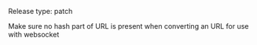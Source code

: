 Release type: patch

Make sure no hash part of URL is present when converting an URL for use with websocket